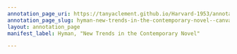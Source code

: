 ```yaml
---
annotation_page_uri: https://tanyaclement.github.io/Harvard-1953/annotations/hyman-new-trends-in-the-contemporary-novel--canvas-1-stanley-hyman.json
annotation_page_slug: hyman-new-trends-in-the-contemporary-novel--canvas-1-stanley-hyman
layout: annotation_page
manifest_label: Hyman, "New Trends in the Contemporary Novel"

---
```

